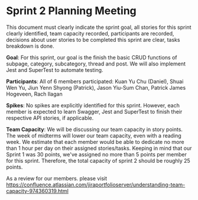 # Sprint 2 Planning Meeting

This document must clearly indicate the sprint goal, all
stories for this sprint clearly identified, team capacity recorded, participants are recorded, decisions
about user stories to be completed this sprint are clear, tasks breakdown is done.

**Goal**: For this sprint, our goal is the finish the basic CRUD functions of subpage, category, subcategory, thread and post. We will also implement Jest and SuperTest to automate testing.

**Participants**: All of 6 members participated: Kuan Yu Chu (Daniel), Shuai Wen Yu, Jiun Yenn Shyong (Patrick), Jason Yiu-Sum Chan, Patrick James Hogeveen, Rach Ilagan

**Spikes**: No spikes are explicitly identified for this sprint. However, each member is expected to learn Swagger, Jest and SuperTest to finish their respective API stories, if applicable.

**Team Capacity**: We will be discussing our team capacity in story points. The week of midterms will lower our team capacity, even with a reading week. We estimate that each member would be able to dedicate no more than 1 hour per day on their assigned stories/tasks. Keeping in mind that our Sprint 1 was 30 points, we've assigned no more than 5 points per member for this sprint. Therefore, the total capacity of sprint 2 should be roughly 25 points.

As a review for our members. please visit <https://confluence.atlassian.com/jiraportfolioserver/understanding-team-capacity-974360319.html>
